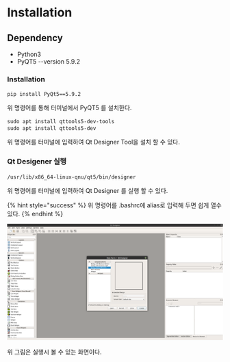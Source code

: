 # Installation

## Dependency

* Python3
* PyQT5 --version 5.9.2

### Installation

```
pip install PyQt5==5.9.2
```

위 명령어를 통해 터미널에서 PyQT5 를 설치한다. &#x20;

```
sudo apt install qttools5-dev-tools
sudo apt install qttools5-dev
```

위 명령어를 터미널에 입력하여 Qt Designer Tool을 설치 할 수 있다.&#x20;

### Qt Desigener 실행

```
/usr/lib/x86_64-linux-qnu/qt5/bin/designer
```

위 명령어를 터미널에 입력하여 Qt Designer 를 실행 할 수 있다.&#x20;

{% hint style="success" %}
위 명령어를 .bashrc에 alias로 입력해 두면 쉽게 열수 있다.
{% endhint %}

![](<../.gitbook/assets/image (8).png>)

위 그림은 실행시 볼 수 있는 화면이다.
